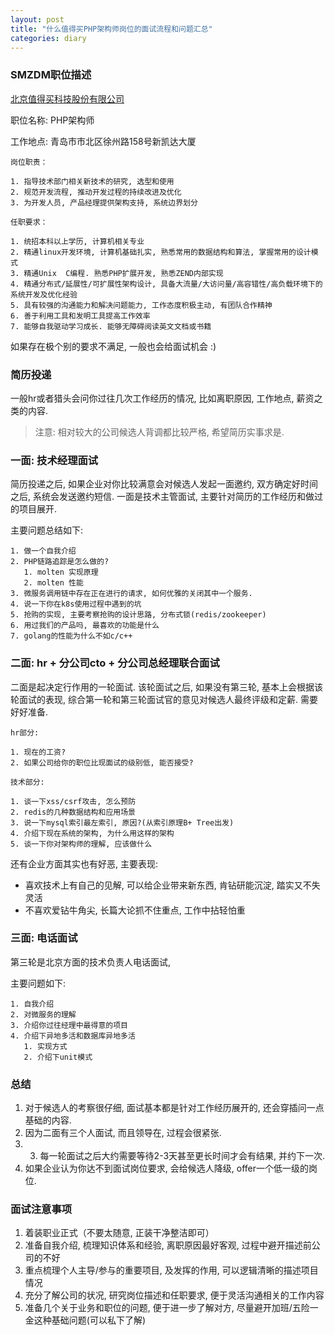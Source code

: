 ```yaml
---
layout: post
title: "什么值得买PHP架构师岗位的面试流程和问题汇总"
categories: diary
---
```


### SMZDM职位描述

[北京值得买科技股份有限公司](https://about.smzdm.com/)

职位名称: PHP架构师

工作地点: 青岛市市北区徐州路158号新凯达大厦

```
岗位职责：

1. 指导技术部门相关新技术的研究, 选型和使用
2. 规范开发流程, 推动开发过程的持续改进及优化
3. 为开发人员, 产品经理提供架构支持, 系统边界划分
```
```
任职要求：

1. 统招本科以上学历, 计算机相关专业
2. 精通linux开发环境, 计算机基础扎实, 熟悉常用的数据结构和算法, 掌握常用的设计模式
3. 精通Unix  C编程. 熟悉PHP扩展开发, 熟悉ZEND内部实现
4. 精通分布式/延展性/可扩展性架构设计, 具备大流量/大访问量/高容错性/高负载环境下的系统开发及优化经验
5. 具有较强的沟通能力和解决问题能力, 工作态度积极主动, 有团队合作精神
6. 善于利用工具和发明工具提高工作效率
7. 能够自我驱动学习成长. 能够无障碍阅读英文文档或书籍
```

如果存在极个别的要求不满足, 一般也会给面试机会 :)

### 简历投递

一般hr或者猎头会问你过往几次工作经历的情况, 比如离职原因, 工作地点, 薪资之类的内容. 

>注意: 相对较大的公司候选人背调都比较严格, 希望简历实事求是.

### 一面: 技术经理面试

简历投递之后, 如果企业对你比较满意会对候选人发起一面邀约, 双方确定好时间之后, 系统会发送邀约短信. 一面是技术主管面试, 主要针对简历的工作经历和做过的项目展开. 

主要问题总结如下:

```
1. 做一个自我介绍
2. PHP链路追踪是怎么做的?
   1. molten 实现原理
   2. molten 性能
3. 微服务调用链中存在正在进行的请求, 如何优雅的关闭其中一个服务.
4. 说一下你在k8s使用过程中遇到的坑
5. 抢购的实现, 主要考察抢购的设计思路, 分布式锁(redis/zookeeper)
6. 用过我们的产品吗, 最喜欢的功能是什么
7. golang的性能为什么不如c/c++
```

### 二面: hr + 分公司cto + 分公司总经理联合面试

二面是起决定行作用的一轮面试. 该轮面试之后, 如果没有第三轮, 基本上会根据该轮面试的表现, 综合第一轮和第三轮面试官的意见对候选人最终评级和定薪. 需要好好准备. 

```
hr部分:

1. 现在的工资?
2. 如果公司给你的职位比现面试的级别低, 能否接受?
```
```
技术部分:

1. 谈一下xss/csrf攻击, 怎么预防
2. redis的几种数据结构和应用场景
3. 说一下mysql索引最左索引, 原因?(从索引原理B+ Tree出发)
4. 介绍下现在系统的架构, 为什么用这样的架构
5. 谈一下你对架构师的理解, 应该做什么
```

还有企业方面其实也有好恶, 主要表现:

- 喜欢技术上有自己的见解, 可以给企业带来新东西, 肯钻研能沉淀, 踏实又不失灵活
- 不喜欢爱钻牛角尖, 长篇大论抓不住重点, 工作中拈轻怕重

### 三面: 电话面试

第三轮是北京方面的技术负责人电话面试,

主要问题如下:

```
1. 自我介绍
2. 对微服务的理解
3. 介绍你过往经理中最得意的项目
4. 介绍下异地多活和数据库异地多活
   1. 实现方式
   2. 介绍下unit模式
```

### 总结

1. 对于候选人的考察很仔细, 面试基本都是针对工作经历展开的, 还会穿插问一点基础的内容.
2. 因为二面有三个人面试, 而且领导在, 过程会很紧张.
3. 3. 每一轮面试之后大约需要等待2-3天甚至更长时间才会有结果, 并约下一次.
4. 如果企业认为你达不到面试岗位要求, 会给候选人降级, offer一个低一级的岗位.

### 面试注意事项

1. 着装职业正式（不要太随意, 正装干净整洁即可）
2. 准备自我介绍, 梳理知识体系和经验, 离职原因最好客观, 过程中避开描述前公司的不好
3. 重点梳理个人主导/参与的重要项目, 及发挥的作用, 可以逻辑清晰的描述项目情况
4. 充分了解公司的状况, 研究岗位描述和任职要求, 便于灵活沟通相关的工作内容
5. 准备几个关于业务和职位的问题, 便于进一步了解对方, 尽量避开加班/五险一金这种基础问题(可以私下了解)